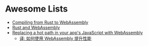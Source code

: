 # Awesome Lists

* [Compiling from Rust to WebAssembly](https://developer.mozilla.org/en-US/docs/WebAssembly/Rust_to_wasm)
* [Rust and WebAssembly](https://rustwasm.github.io)
* [Replacing a hot path in your app's JavaScript with WebAssembly](https://developers.google.com/web/updates/2019/02/hotpath-with-wasm)
  * [译: 如何使用 WebAssembly 提升性能](https://www.infoq.cn/article/2IHWa2Ivbvw*hFw6fvk6)

<!-- * [Reading files in WASM](https://github.com/rustwasm/wasm-bindgen/issues/1727) -->